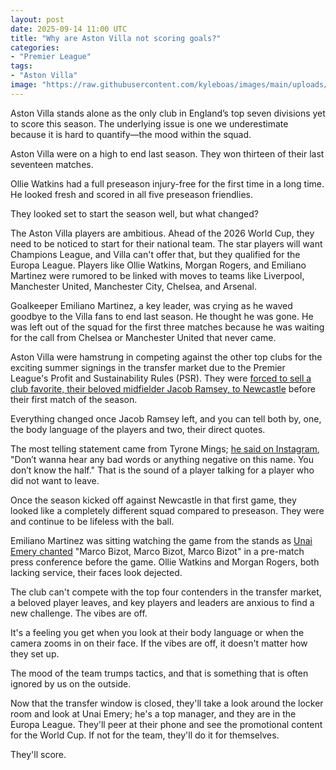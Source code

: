 ```yaml
---
layout: post
date: 2025-09-14 11:00 UTC
title: "Why are Aston Villa not scoring goals?"
categories:
- "Premier League"
tags:
- "Aston Villa"
image: "https://raw.githubusercontent.com/kyleboas/images/main/uploads/2025/09/13/Image-13Sep2025_20:28:30.png"
---
```


Aston Villa stands alone as the only club in England’s top seven divisions yet to score this season. The underlying issue is one we underestimate because it is hard to quantify—the mood within the squad.

<!---more--->

Aston Villa were on a high to end last season. They won thirteen of their last seventeen matches.

Ollie Watkins had a full preseason injury-free for the first time in a long time. He looked fresh and scored in all five preseason friendlies.

They looked set to start the season well, but what changed?

The Aston Villa players are ambitious. Ahead of the 2026 World Cup, they need to be noticed to start for their national team. The star players will want Champions League, and Villa can't offer that, but they qualified for the Europa League. Players like Ollie Watkins, Morgan Rogers, and Emiliano Martinez were rumored to be linked with moves to teams like Liverpool, Manchester United, Manchester City, Chelsea, and Arsenal.

Goalkeeper Emiliano Martinez, a key leader, was crying as he waved goodbye to the Villa fans to end last season. He thought he was gone. He was left out of the squad for the first three matches because he was waiting for the call from Chelsea or Manchester United that never came.

Aston Villa were hamstrung in competing against the other top clubs for the exciting summer signings in the transfer market due to the Premier League's Profit and Sustainability Rules (PSR). They were [forced to sell a club favorite, their beloved midfielder Jacob Ramsey, to Newcastle](https://www.geordiebootboys.com/transfers/jacob-ramsey-finances-explained-as-newcastle-united-take-advantage-of-aston-villas-psr-situation/) before their first match of the season.

Everything changed once Jacob Ramsey left, and you can tell both by, one, the body language of the players and two, their direct quotes.

The most telling statement came from Tyrone Mings; [he said on Instagram](https://www.themag.co.uk/2025/08/unai-emery-opens-up-on-jacob-ramsey-being-sold-to-newcastle-united-after-player-messages/), "Don’t wanna hear any bad words or anything negative on this name. You don’t know the half." That is the sound of a player talking for a player who did not want to leave.

Once the season kicked off against Newcastle in that first game, they looked like a completely different squad compared to preseason. They were and continue to be lifeless with the ball.

Emiliano Martinez was sitting watching the game from the stands as [Unai Emery chanted](https://x.com/eurofootcom/status/1962265725747302606?s=46&t=EwWKBMyY400eGGXYwoRkiw) "Marco Bizot, Marco Bizot, Marco Bizot" in a pre-match press conference before the game. Ollie Watkins and Morgan Rogers, both lacking service, their faces look dejected.

The club can't compete with the top four contenders in the transfer market, a beloved player leaves, and key players and leaders are anxious to find a new challenge. The vibes are off.

It's a feeling you get when you look at their body language or when the camera zooms in on their face. If the vibes are off, it doesn't matter how they set up.

The mood of the team trumps tactics, and that is something that is often ignored by us on the outside.

Now that the transfer window is closed, they'll take a look around the locker room and look at Unai Emery; he's a top manager, and they are in the Europa League. They'll peer at their phone and see the promotional content for the World Cup. If not for the team, they'll do it for themselves.

They'll score.
